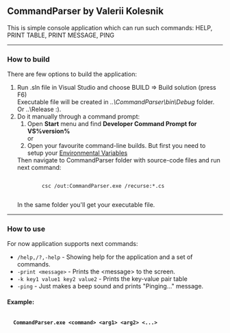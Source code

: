 <h2>CommandParser by Valerii Kolesnik</h2>
<p>This is simple console application which can run such commands: HELP, PRINT TABLE, PRINT MESSAGE, PING</p>
<hr/>
<h3>How to build</h3>
<p>
  There are few options to build the application:
  <ol>
    <li>Run .sln file in Visual Studio and choose BUILD => Build solution (press F6)</li>
    Executable file will be created in <em>..\CommandParser\bin\Debug</em> folder. Or ..\Release :).
    <li>
      Do it manually through a command prompt:
      <ol>
        <li>Open <b>Start</b> menu and find <b>Developer Command Prompt for VS%version%</b></li>
        or
        <li>Open your favourite command-line builds. But first you need to setup your <a href="https://msdn.microsoft.com/en-us/library/1700bbwd.aspx">Environmental Variables</a></li>
      </ol>
      Then navigate to CommandParser folder with source-code files and run next command:
      <pre><code>
        csc /out:CommandParser.exe /recurse:*.cs
      </code></pre>
      In the same folder you'll get your executable file.
    </li>
  </ol>
</p>
<hr/>
<h3>How to use</h3>
For now application supports next commands:
<ul>
  <li><code>/help,/?,-help</code> - Showing help for the application and a set of commands.</li>
  <li><code>-print &ltmessage&gt</code> - Prints the &ltmessage&gt to the screen.</li>
  <li><code>-k key1 value1 key2 value2</code> - Prints the key-value pair table</li>
  <li><code>-ping</code> - Just makes a beep sound and prints "Pinging..." message.</li>
</ul>
<h4><b>Example:</h4>
<pre><code>
  CommandParser.exe &ltcommand&gt &ltarg1&gt &ltarg2&gt &lt...&gt
  
</code></pre>
